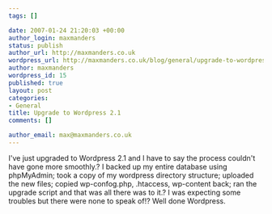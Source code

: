 ```yaml
--- 
tags: []

date: 2007-01-24 21:20:03 +00:00
author_login: maxmanders
status: publish
author_url: http://maxmanders.co.uk
wordpress_url: http://maxmanders.co.uk/blog/general/upgrade-to-wordpress-21/
author: maxmanders
wordpress_id: 15
published: true
layout: post
categories: 
- General
title: Upgrade to Wordpress 2.1
comments: []

author_email: max@maxmanders.co.uk
---
```

I've just upgraded to Wordpress 2.1 and I have to say the process couldn't have gone more smoothly.?  I backed up my entire database using phpMyAdmin; took a copy of my wordpress directory structure; uploaded the new files; copied wp-confog.php, .htaccess, wp-content back; ran the upgrade script and that was all there was to it.?  I was expecting some troubles but there were none to speak of!?  Well done Wordpress.
